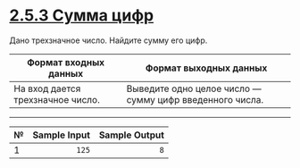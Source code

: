 # [2.5.3 Сумма цифр](https://stepik.org/lesson/917015/step/7?unit=922794)

Дано трехзначное число. Найдите сумму его цифр.

|Формат входных данных|Формат выходных данных|
|---|---|
|На вход дается трехзначное число.|Выведите одно целое число — сумму цифр введенного числа.|

___

|№|Sample Input|Sample Output|
|---|---:|---:|
|1|`125`|`8`|
